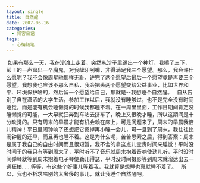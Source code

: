 ```yaml
---
layout: single
title: 自然醒
date: 2007-06-16
categories:
  - 博客日记
tags:
  - 心情随笔
---
```


&nbsp;如果有那么一天，我在沙滩上走着，突然从沙子里踢出一个神灯，我擦了三下，彭！的一声窜出一个魔鬼，对我龇牙咧嘴，非得满足我三个愿望。那么，我会许什么愿呢？我不会像周星驰那样无耻，许完了两个愿望后最后一个愿望竟是再要三个愿望。我想我也应该不那么自私，我会把头两个愿望交给公益事业，比如世界和平、环境保护啥的，然后留一个愿望给自己，那就是--我想睡个自然醒。&nbsp;&nbsp;&nbsp;自从告别了自在潇洒的大学生活，参加工作以后，我就没有睡够过，也不是完全没有时间睡觉，而是能有机会睡懒觉的时候我都睡不着。在一周里里面，工作日期间肯定没睡懒觉的可能，一大早就狂奔到车站去挤车了，晚上又很晚才睡，所以这期间是十分缺觉的。只有周末的早晨才能有机会赖在床上，可是问题来了，周末的早晨我倍儿精神！平日里闹钟响了还想把它摁掉再小睡一会儿，可一旦到了周末，我往往比闹钟醒的还早，而且再也睡不着。这是为什么呢，苦苦思索之后，得到答案：周末是属于我自己的自由时间而且很短暂，我不舍的拿这点儿宝贵时间来睡觉！平时没时间干的我只有等到周末了，平时听不了音乐就周末抱着音响使劲儿听，平时没时间弹琴就等到周末抱着电子琴使劲儿得瑟，平时没时间摄影等到周末就溜达出去一通狂拍......等等，有这些个好事儿等着我，我就算是想睡也真就睡不着了。&nbsp;&nbsp;&nbsp;所以，我也不祈求啥别的太奢侈的事儿，就让我睡个自然醒吧。
